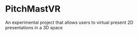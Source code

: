 # PitchMastVR
An experimental project that allows users to virtual present 2D presentations in a 3D space
